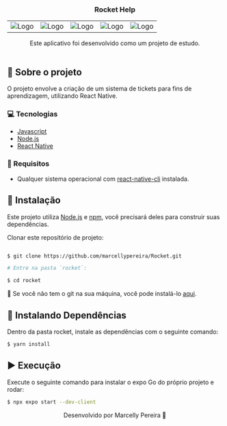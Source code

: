 <p align="center">
  <h3 align="center">Rocket Help</h3>

 <div align="center">
  <table>
    <tr>
      <td><img src="https://github.com/marcellypereira/Rocket/assets/116754560/21a46e0b-2f14-4025-89f3-6d247a0ca0f3" alt="Logo" /></td>
      <td><img src="https://github.com/marcellypereira/Rocket/assets/116754560/3ba1a482-dc40-461b-8f77-8c582b124340" alt="Logo" /></td>
       <td><img src="https://github.com/marcellypereira/Rocket/assets/116754560/0b8d2054-2756-4e2b-b9f5-a10196a392e0" alt="Logo" /></td>
      <td><img src="https://github.com/marcellypereira/Rocket/assets/116754560/57e4e99c-4b0b-4914-8b26-0b300d2d8b96" alt="Logo" /></td>
      <td><img src="https://github.com/marcellypereira/Rocket/assets/116754560/20421cd0-15aa-4be9-be59-6f6da60616b7" alt="Logo" /></td>
     
 </tr>
  </table>
</div>
  <p align="center">
    Este aplicativo foi desenvolvido como um projeto de estudo.
    <br />
    <br />
  </p>
</p>

## :book: Sobre o projeto


O projeto envolve a criação de um sistema de tickets para fins de aprendizagem, utilizando React Native.
### :computer: Tecnologias

* [Javascript](https://www.javascript.com/)
* [Node.js](https://nodejs.org/en/)
* [React Native](https://reactnative.dev/)

### :construction: Requisitos
- Qualquer sistema operacional com [react-native-cli](https://reactnative.dev/docs/environment-setup) instalada.

## :bricks: Instalação

Este projeto utiliza [Node.js](https://nodejs.org/en/) e [npm](https://www.npmjs.com/), você precisará deles para construir suas dependências.


Clonar este repositório de projeto:
```bash

$ git clone https://github.com/marcellypereira/Rocket.git

# Entre na pasta `rocket`:

$ cd rocket
```

🚨 Se você não tem o git na sua máquina, você pode instalá-lo [aqui](https://git-scm.com/downloads).


## :construction: Instalando Dependências

Dentro da pasta rocket, instale as dependências com o seguinte comando:

```bash
$ yarn install
```


## :arrow_forward: Execução

Execute o seguinte comando para instalar o expo Go do próprio projeto e rodar:

```bash
$ npx expo start --dev-client
```


<p align="center">Desenvolvido por Marcelly Pereira 💜</p>
